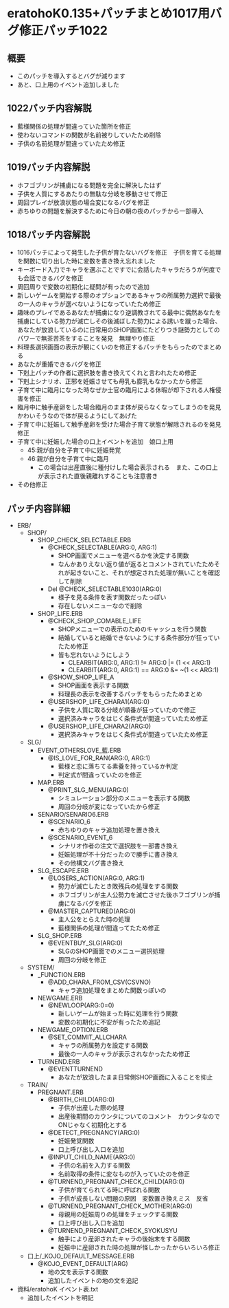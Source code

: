 ﻿eratohoK0.135+パッチまとめ1017用バグ修正パッチ1022
==================================================

概要
----
* このパッチを導入するとバグが減ります
* あと、口上用のイベント追加しました

1022パッチ内容解説
------------------
* 藍様関係の処理が間違っていた箇所を修正
* 使わないコマンドの関数が名前被りしていたため削除
* 子供の名前処理が間違っていたため修正

1019パッチ内容解説
------------------
* ホフゴブリンが捕虜になる問題を完全に解決したはず
* 子供を人質にするあたりの無駄な分岐を移動させて修正
* 周回プレイが放浪状態の場合変になるバグを修正
* 赤ちゆりの問題を解決するために今日の朝の夜のパッチから一部導入

1018パッチ内容解説
------------------
* 1016パッチによって発生した子供が育たないバグを修正　子供を育てる処理を関数に切り出した時に変数を書き換え忘れました
* キーボード入力でキャラを選ぶことですでに会話したキャラだろうが何度でも会話できるバグを修正
* 周回周りで変数の初期化に疑問が有ったので追加
* 新しいゲームを開始する際のオプションであるキャラの所属勢力選択で最後の一人のキャラが選べないようになっていたため修正
* 趣味のプレイであるあなたが捕虜になり逆調教されてる最中に偶然あなたを捕虜にしている勢力が滅亡しその後滅ぼした勢力による誘いを蹴った場合、あなたが放浪しているのに日常用のSHOP画面にたどりつき謎勢力としてのパワーで無茶苦茶をすることを発見　無理やり修正
* 料理長選択画面の表示が観にくいのを修正するパッチをもらったのでまとめる
* あなたが重婚できるバグを修正
* 下剋上パッチの作者に選択肢を書き換えてくれと言われたため修正
* 下剋上シナリオ、正邪を妊娠させても母乳も膨乳もなかったから修正
* 子育て中に臨月になった時なぜか士官の臨月による休暇が却下される人権侵害を修正
* 臨月中に触手産卵をした場合臨月のまま体が戻らなくなってしまうのを発見　かわいそうなので体が戻るようにしてあげた
* 子育て中に妊娠して触手産卵を受けた場合子育て状態が解除されるのを発見　修正
* 子育て中に妊娠した場合の口上イベントを追加　娘口上用
    + 45:親が自分を子育て中に妊娠発覚
    + 46:親が自分を子育て中に臨月
        * この場合は出産直後に種付けした場合表示される　また、この口上が表示された直後親離れすることも注意書き
* その他修正

パッチ内容詳細
--------------
* ERB/
    + SHOP/
        - SHOP_CHECK_SELECTABLE.ERB
            * @CHECK_SELECTABLE(ARG:0, ARG:1)
                + SHOP画面でメニューを選べるかを決定する関数
                + なんかありえない返り値が返るとコメントされていたためそれが起きないこと、それが想定された処理が無いことを確認して削除
            * Del @CHECK_SELECTABLE1030(ARG:0)
                + 様子を見る条件を表す関数だったっぽい
                + 存在しないメニューなので削除
        - SHOP_LIFE.ERB
            * @CHECK_SHOP_COMABLE_LIFE
                + SHOPメニューでの表示のためのキャッシュを行う関数
                + 結婚していると結婚できないようにする条件部分が狂っていたため修正
                + 皆も忘れないようにしよう
                    * CLEARBIT(ARG:0, ARG:1) != ARG:0 |= (1 << ARG:1) 
                    * CLEARBIT(ARG:0, ARG:1) == ARG:0 &= ~(1 << ARG:1) 
            * @SHOW_SHOP_LIFE_A
                + SHOP画面を表示する関数
                + 料理長の表示を改善するパッチをもらったためまとめ
            * @USERSHOP_LIFE_CHARA1(ARG:0)
                + 子供を人質に取る分岐が順番が狂っていたので修正
                + 選択済みキャラをはじく条件式が間違っていたため修正
            * @USERSHOP_LIFE_CHARA2(ARG:0)
                + 選択済みキャラをはじく条件式が間違っていたため修正
    + SLG/
        - EVENT_OTHERSLOVE_藍.ERB
            * @IS_LOVE_FOR_RAN(ARG:0, ARG:1)
                + 藍様と恋に落ちてる素養を持っているか判定
                + 判定式が間違っていたのを修正
        - MAP.ERB
            * @PRINT_SLG_MENU(ARG:0)
                + シミュレーション部分のメニューを表示する関数
                + 周回の分岐が変になっていたから修正
        - SENARIO/SENARIO6.ERB
            * @SCENARIO_6
                + 赤ちゆりのキャラ追加処理を置き換え
            * @SCENARIO_EVENT_6
                + シナリオ作者の注文で選択肢を一部書き換え
                + 妊娠処理が不十分だったので勝手に書き換え
                + その他構文バグ書き換え
        - SLG_ESCAPE.ERB
            * @LOSERS_ACTION(ARG:0, ARG:1)
                + 勢力が滅亡したとき敗残兵の処理をする関数
                + ホフゴブリンが主人公勢力を滅亡させた後ホフゴブリンが捕虜になるバグを修正
            * @MASTER_CAPTURED(ARG:0)
                + 主人公をとらえた時の処理
                + 藍様関係の処理が間違ってたため修正
        - SLG_SHOP.ERB
            * @EVENTBUY_SLG(ARG:0)
                + SLGのSHOP画面でのメニュー選択処理
                + 周回の分岐を修正
    + SYSTEM/
        - _FUNCTION.ERB
            * @ADD_CHARA_FROM_CSV(CSVNO)
                + キャラ追加処理をまとめた関数っぽいの
        - NEWGAME.ERB
            * @NEWLOOP(ARG:0=0)
                + 新しいゲームが始まった時に処理を行う関数
                + 変数の初期化に不安が有ったため追記
        - NEWGAME_OPTION.ERB
            * @SET_COMMIT_ALLCHARA
                + キャラの所属勢力を設定する関数
                + 最後の一人のキャラが表示されなかったため修正
        - TURNEND.ERB
            * @EVENTTURNEND
                + あなたが放浪したまま日常側SHOP画面に入ることを抑止
    + TRAIN/
        - PREGNANT.ERB
            * @BIRTH_CHILD(ARG:0)
                + 子供が出産した際の処理
                + 出産後期間のカウンタについてのコメント　カウンタなのでONじゃなく初期化とする
            * @DETECT_PREGNANCY(ARG:0)
                + 妊娠発覚関数
                + 口上呼び出し入口を追加
            * @INPUT_CHILD_NAME(ARG:0)
                + 子供の名前を入力する関数
                + 名前取得の条件に変なものが入っていたのを修正
            * @TURNEND_PREGNANT_CHECK_CHILD(ARG:0)
                + 子供が育てられてる時に呼ばれる関数
                + 子供が成長しない問題の原因　変数置き換えミス　反省
            * @TURNEND_PREGNANT_CHECK_MOTHER(ARG:0)
                + 母親用の妊娠周りの処理をチェックする関数
                + 口上呼び出し入口を追加
            * @TURNEND_PREGNANT_CHECK_SYOKUSYU
                + 触手により産卵されたキャラの後始末をする関数
                + 妊娠中に産卵された時の処理が怪しかったからいろいろ修正
    + 口上/_KOJO_DEFAULT_MESSAGE.ERB
        * @KOJO_EVENT_DEFAULT(ARG)
            + 地の文を表示する関数
            + 追加したイベントの地の文を追記
* 資料/eratohoK イベント表.txt
    + 追加したイベントを明記
